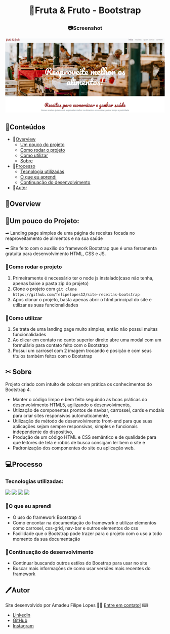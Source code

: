 
<h1 align="center">
    <p>🥝Fruta & Fruto - Bootstrap</p>
</h1>

<h3 align="center">
    <p>📷Screenshot</p>
</h3>

![](./src/img/Screenshot.png)


## 📓Conteúdos

- 📁[Overview](#overview)
  - [Um pouco do projeto](#Um-pouco-do-projeto)
  - [Como rodar o projeto](#como-rodar-o-projeto)
  - [Como utilizar](#como-utilizar-o-projeto)
  - [Sobre](#Sobre)
- 📁[Processo](#processo)
  - [Tecnologia utilizadas](#tecnologias-utilizadas)
  - [O que eu aprendi](#oque-eu-aprendi)
  - [Continuação do desenvolvimento](#continuacao-do-desenvolvimento)
- 📁[Autor](#autor)

## 📜Overview

## 📍Um pouco do Projeto:

➡ Landing page simples de uma página de receitas focada no reaproveitamento de alimentos e na sua saúde

➡ Site feito com o auxilio do framework Bootstrap que é uma ferramenta gratuita para desenvolvimento HTML, CSS e JS.

### 📎Como rodar o projeto

 1. Primeiramente é necessário ter o node js instalado(caso não tenha, apenas baixe a pasta zip do projeto) 
 2. Clone o projeto com `git clone https://github.com/felipelopes12/site-receitas-bootstrap`
 3. Após clonar o projeto, basta apenas abrir o html principal do site e utilizar as suas funcionalidades

### 📎Como utilizar

 1. Se trata de uma landing page muito simples, então não possui muitas funcionalidades
 2. Ao clicar em contato no canto superior direito abre uma modal com um formulário para contato feito com o Bootstrap
 3. Possui um carrosel com 2 imagem trocando e posição e com seus títulos também feitos com o Bootstrap

## ✂ Sobre
Projeto criado com intuito de colocar em prática os conhecimentos do Bootstrap 4.

  - Manter o código limpo e bem feito seguindo as boas práticas do desenvolvimento HTML5, agilizando o desenvolvimento,
  - Utlização de componentes prontos de navbar, carrossel, cards e modais para criar sites responsivos automaticamente,
  - Utilização de método de desenvolvimento front-end para que suas aplicações sejam sempre responsivas, simples e funcionais independente do dispositivo,
  - Produção de um código HTML e CSS semântico e de qualidade para que leitores de tela e robôs de busca consigam ler bem o site e
  - Padronização dos componentes do site ou aplicação web.

## 💻Processo

### Tecnologias utilizadas:

[<img src="https://img.shields.io/static/v1?label=&message=HTML&color=orange&style=for-the-badge&logo=HTML5&logoColor=white" />](https://developer.mozilla.org/pt-BR/docs/Web/HTML)
[<img src="https://img.shields.io/static/v1?label=&message=CSS&color=blue&style=for-the-badge&logo=CSS3&logoColor=white" />](https://developer.mozilla.org/pt-BR/docs/Web/CSS)
[<img src="https://img.shields.io/static/v1?label=&message=JS&color=yellowgreen&style=for-the-badge&logo=JavaScript&logoColor=white" />](https://developer.mozilla.org/pt-BR/docs/Web/JavaScript)
[<img src="https://img.shields.io/static/v1?label=&message=Bootsrap4&color=blue&style=for-the-badge&logo=Bootstrap&logoColor=white" />](https://developer.mozilla.org/en-US/docs/Glossary/Bootstrap)

### 📎O que eu aprendi
- O uso do framework Bootstrap 4
- Como encontar na documentação do framework e utilizar elementos como carrosel, css-grid, nav-bar e outros elementos do css
- Facilidade que o Bootstrap pode trazer para o projeto com o uso a todo momento da sua documentação

### 📎Continuação do desenvolvimento
- Continuar buscando outros estilos do Boostrap para usar no site
- Buscar mais informações de como usar versões mais recentes do framework

## 🖊️Autor

 Site desenvolvido por Amadeu Filipe Lopes 👋🏽 [Entre em contato!](mailto:felipe301016@hotmail.com)
⌨<br />

- [ Linkedin](https://www.linkedin.com/in/amadeu-filipe-lopes12/)
- [GitHub](https://github.com/felipelopes12)
- [Instagram](https://www.instagram.com/felipe_lopes11/)








